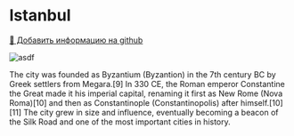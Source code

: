 # Istanbul

[🐙 Добавить информацию на github](https://github.com/deskntea/destinations)

![asdf](https://images.unsplash.com/photo-1524231757912-21f4fe3a7200?ixlib=rb-1.2.1&ixid=MnwxMjA3fDB8MHxwaG90by1wYWdlfHx8fGVufDB8fHx8&auto=format&fit=crop&w=2071&q=80)

The city was founded as Byzantium (Byzantion) in the 7th century BC by 
Greek settlers from Megara.[9] In 330 CE, the Roman emperor Constantine 
the Great made it his imperial capital, renaming it first as New Rome 
(Nova Roma)[10] and then as Constantinople (Constantinopolis) after 
himself.[10][11] The city grew in size and influence, eventually becoming 
a beacon of the Silk Road and one of the most important cities in history.
